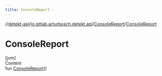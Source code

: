 ```yaml
---
title: ConsoleReport -
---
```

//[detekt-api](../../index.md)/[io.gitlab.arturbosch.detekt.api](../index.md)/[ConsoleReport](index.md)/[ConsoleReport](-console-report.md)



# ConsoleReport  
[jvm]  
Content  
fun [ConsoleReport](-console-report.md)()  



